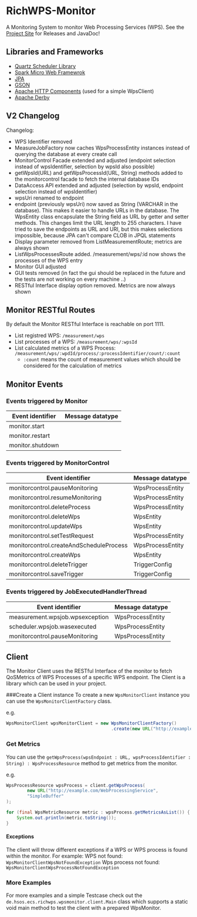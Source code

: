 RichWPS-Monitor
===============

A Monitoring System to monitor Web Processing Services (WPS).
See the [Project Site](http://fruchuxs.github.io/RichWPS-Monitor/) for Releases and JavaDoc!

## Libraries and Frameworks
* [Quartz Scheduler Library](http://quartz-scheduler.org/)
* [Spark Micro Web Framewrok](http://www.sparkjava.com/)
* [JPA](http://www.oracle.com/technetwork/java/javaee/tech/persistence-jsp-140049.html) 
* [GSON](https://code.google.com/p/google-gson/)
* [Apache HTTP Components](http://hc.apache.org/) (used for a simple WpsClient)
* [Apache Derby](http://db.apache.org/derby/)


## V2 Changelog
Changelog: 
* WPS Identifier removed 
* MeasureJobFactory now caches WpsProcessEntity instances instead of querying the database at every create call 
* MonitorControl Facade extended and adjusted (endpoint selection instead of wpsIdentifier, selection by wpsId also possible) 
* getWpsId(URL) and getWpsProcessId(URL, String) methods added to the monitorcontrol facade to fetch the internal database IDs 
* DataAccess API extended and adjusted (selection by wpsId, endpoint selection instead of wpsIdentifier) 
* wpsUri renamed to endpoint 
* endpoint (previously wpsUri) now saved as String (VARCHAR in the database). This makes it easier to handle URLs in the database. The WpsEntity class encapsulate the String field as URL by getter and setter methods. This changes limit the URL length to 255 characters. I have tried to save the endpoints as URL and URI, but this makes selections impossible, because JPA can't compare CLOB in JPQL statements
* Display parameter removed from ListMeasurementRoute; metrics are always shown 
* ListWpsProcessesRoute added. /measurement/wps/:id now shows the processes of the WPS entry 
* Monitor GUI adjusted 
* GUI tests removed (in fact the gui should be replaced in the future and the tests are not working on every machine ..) 
* RESTful Interface display option removed.  Metrics are now always shown

## Monitor RESTful Routes
By default the Monitor RESTful Interface is reachable on port 1111.

* List registred WPS: `/measurement/wps` 
* List processes of a WPS: `/measurement/wps/:wpsId`
* List calculated metrics of a WPS Process: `/measurement/wps/:wpdId/process/:processIdentifier/count/:count` 
   * `:count` means the count of measurement values which should be considered for the calculation of metrics

## Monitor Events

### Events triggered by Monitor

| Event identifier                        | Message datatype  |
|-----------------------------------------| ----------------- |
| monitor.start                           |                   |
| monitor.restart                         |                   |
| monitor.shutdown                        |                   |

### Events triggered by MonitorControl

| Event identifier                        | Message datatype  |
|-----------------------------------------| ----------------- |
| monitorcontrol.pauseMonitoring          | WpsProcessEntity  |
| monitorcontrol.resumeMonitoring         | WpsProcessEntity  |
| monitorcontrol.deleteProcess            | WpsProcessEntity  |
| monitorcontrol.deleteWps                | WpsEntity         |
| monitorcontrol.updateWps                | WpsEntity         |
| monitorcontrol.setTestRequest           | WpsProcessEntity  |
| monitorcontrol.createAndScheduleProcess | WpsProcessEntity  |
| monitorcontrol.createWps                | WpsEntity         |  
| monitorcontrol.deleteTrigger            | TriggerConfig     |
| monitorcontrol.saveTrigger              | TriggerConfig     |

### Events triggered by JobExecutedHandlerThread

| Event identifier                        | Message datatype  |
|-----------------------------------------| ----------------- |
| measurement.wpsjob.wpsexception         | WpsProcessEntity  |
| scheduler.wpsjob.wasexecuted            | WpsProcessEntity  |
| monitorcontrol.pauseMonitoring          | WpsProcessEntity  |

## Client
The Monitor Client uses the RESTful Interface of the monitor to fetch QoSMetrics of WPS Processes of a specific WPS endpoint. The Client is a library which can be used in your project.

###Create a Client instance
To create a new `WpsMonitorClient` instance you can use the `WpsMonitorClientFactory` class.

e.g.
``` java
WpsMonitorClient wpsMonitorClient = new WpsMonitorClientFactory()
                                        .create(new URL("http://example.com:1111/"));
```

### Get Metrics 
You can use the `getWpsProcess(wpsEndpoint : URL, wpsProcessIdentifier : String) : WpsProcessResource` method to get metrics from the monitor.

e.g.
``` java 
WpsProcessResource wpsProcess = client.getWpsProcess(
		new URL("http://example.com/WebProcessingService", 
		"SimpleBuffer"
);

for (final WpsMetricResource metric : wpsProcess.getMetricsAsList()) {
	System.out.println(metric.toString());
}
```

#### Exceptions
The client will throw different exceptions if a WPS or WPS process is found within the monitor. For example:
WPS not found: `WpsMonitorClientWpsNotFoundException`
Wps process not found: `WpsMonitorClientWpsProcessNotFoundException` 

### More Examples
For more examples and a simple Testcase check out the `de.hsos.ecs.richwps.wpsmonitor.client.Main` class which supports a static void main method to test the client with a prepared WpsMonitor.
